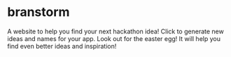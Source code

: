 # branstorm

A website to help you find your next hackathon idea! Click to generate new ideas and names for your app.
Look out for the easter egg! It will help you find even better ideas and inspiration!
